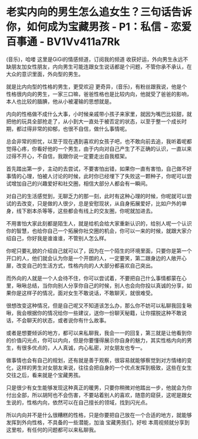 # 老实内向的男生怎么追女生？三句话告诉你，如何成为宝藏男孩 - P1：私信 - 恋爱百事通 - BV1Vv411a7Rk

(音乐)，哈喽 这里是GiGi的情感频道，订阅我的频道 收获好运，外向男生永远不缺朋友加女性朋友，内向男生可能连跟女生说话都是个问题，不管你承不承认，在大众的意识里面，外向型的男生。

就是比内向型的性格的男生，更受欢迎 更奇异，(音乐)，有粉丝跟我说，他是个性格很内向的男生，一家三口嘛，爸爸性格也是比较内向，他就受了爸爸的影响，本人也比较的腼腆，他从小被灌输的思想就是。

内向的性格做不成什么大事，小时候亲戚带小孩子来家里，就因为嘴巴比较甜，就把他的玩具全部抢走了，从小到大一直处于被否定的状态，以至于整一个成长时期，都过得非常的抑郁，也很不自信，做什么事情呢。

总会非常的担忧，以至于现在遇到喜欢的女孩子吧，也不敢向前去追，我听着呢都觉得心疼，你看好他的一个男生，由于内向对自己产生了不正确的认识，一直以来过得不开心，不自信，我跟你说一定要走出自我框架。

首先踏出第一步，主动的去尝试，不要害怕出错，如果你一直有害怕，自己做不好事情的心理，怕被人讨论的时候，此时你已经埋下了失败这一颗种子，你呢可以尝试增加自己的兴趣爱好和社交圈，相信大部分人都会有一瞬间。

对自己的生活感觉到，无聊乏力的那一刻，此时有这种心理的时候，你呢就可以尝试的去改变，只是做的人很少，总是安慰现状，从自身拓展爱好，比如户外的单身，线下剧本杀等等，这些都会有线上的交友圈，你呢就加进去。

不用害怕大家此刻都是陌生人，就是给机会给大家重新认识的，给别人呢一个认识你的智慧，也给你自己一个拓展你社交圈的机会，你可以一来的时候，就跟大家介绍自己，你好我是谁谁谁，不管别人怎么样。

你呢只要礼貌的介绍自己就可以了，因为在一个陌生的环境里面，只要你是第一个开口的人，他们就会认为你是一个开朗的人，一定要笑，第二跟身边的人敞开心扉，改变自己的生活方式，性格内向的人大部分都喜欢自己突出。

而外向的人就是一个人会待不住，你可以尝试着，不要把自己什么事情都蒙在心里，啾啾总结，当你向别人分享你自己的时候，别人也会向你投以真诚的分享，如果你是这样子的情况，面对女生不敢说话，不敢聊天，就很难受。

很想改变这种情况，但是自己呢又不知道该怎么办，那么你不妨可以私聊我回复啾啾，我会根据你的情况给你一些建议，送你一份聊天秘籍，让你摆脱这种不敢说话，不会聊天的状态，或者说你有什么故事。

或者是想要倾诉的地方，都可以来私聊我，我会一一的回复，第三就是让他看到你的价值闪光点，你可以内向，但是你要懂得展示你自身的魅力，其实性格内向的男生，有很多优点的，人人真诚，内心私密，对女朋友也专一。

做事情也会有自己的规划，还有就是善于观察，很容易就能够察觉到对方情绪的变化，这样的男生对女朋友来说，往往会把自身的一个优点发挥到极致，这些在女生交往之后，看来就是个宝藏男孩。

只是很少有女生能够发现这种真正的暖男，只要你稍微对他踏出一步，他就会为你付出全部，所以胡阿也不会伤害，不要站着别人的喜欢，随意的窥获，这呢是跟女生说的，性格内向，依然可以在自己擅长的领域，找到闪光点。

所以内向并不是什么很糟糕的性格，只是你要把自己放在一个合适的地方，就能够发挥到外向性格，不具备的一些潜能，加油 宝藏男孩们，好啦 本周视频就分享到这里啦，有任何的问题都可以来私聊我。

